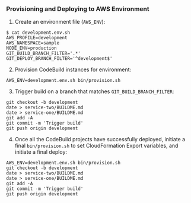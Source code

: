 ### Provisioning and Deploying to AWS Environment
1. Create an environment file (`AWS_ENV`):
```
$ cat development.env.sh
AWS_PROFILE=development
AWS_NAMESPACE=sample
NODE_ENV=production
GIT_BUILD_BRANCH_FILTER='.*'
GIT_DEPLOY_BRANCH_FILTER='^development$'
```

2. Provision CodeBuild instances for environment:
```
AWS_ENV=development.env.sh bin/provision.sh
```

3. Trigger build on a branch that matches `GIT_BUILD_BRANCH_FILTER`:
```
git checkout -b development
date > service-two/BUILDME.md
date > service-one/BUILDME.md
git add -A
git commit -m 'Trigger build'
git push origin development
```

4. Once all the CodeBuild projects have successfully deployed, initiate a final `bin/provision.sh` to set CloudFormation Export variables, and initiate a final deploy:
```
AWS_ENV=development.env.sh bin/provision.sh
git checkout -b development
date > service-two/BUILDME.md
date > service-one/BUILDME.md
git add -A
git commit -m 'Trigger build'
git push origin development
```
